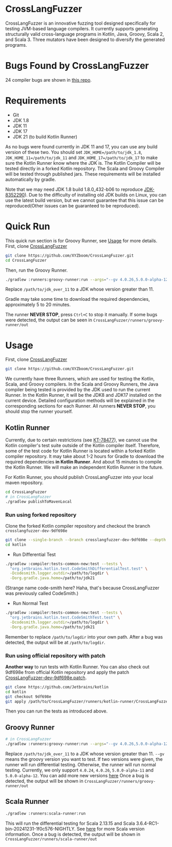 # CrossLangFuzzer
CrossLangFuzzer is an innovative fuzzing tool designed specifically for testing JVM-based language compilers.
It currently supports generating structurally valid cross-language programs in Kotlin,
Java, Groovy, Scala 2, and Scala 3.
Three mutators have been designed to diversify the generated programs.

# Bugs Found by CrossLangFuzzer
24 compiler bugs are shown in [this repo](https://github.com/XYZboom/CrossLangFuzzerData).

# Requirements
- Git
- JDK 1.8
- JDK 11
- JDK 17
- JDK 21 (to build Kotlin Runner)

As no bugs were found currently in JDK 11 and 17, you can use any build version of these two.
You should set `JDK_HOME=/path/to/jdk_1.8`, `JDK_HOME_11=/path/to/jdk_11` and `JDK_HOME_17=/path/to/jdk_17` to 
make sure the Kotlin Runner know where the JDK is.
The Kotlin Compiler will be tested directly in a forked Kotlin repository.
The Scala and Groovy Compiler will be tested through published jars.
These requirements will be installed automatically by gradle.

Note that we may need JDK 1.8 build 1.8.0_432-b06 to reproduce [JDK-8352290](https://bugs.openjdk.org/browse/JDK-8352290?filter=allissues)).
Due to the difficulty of installing old JDK builds on Linux, you can use the latest build version, 
but we cannot guarantee that this issue can be reproduced(Other issues can be guaranteed to be reproduced).

# Quick Run

This quick run section is for Groovy Runner, see [Usage](#usage) for more details.
First, clone [CrossLangFuzzer](https://github.com/XYZboom/CrossLangFuzzer)
```bash
git clone https://github.com/XYZboom/CrossLangFuzzer.git
cd CrossLangFuzzer
```
Then, run the Groovy Runner.
```bash
./gradlew :runners:groovy-runner:run --args="--gv 4.0.26,5.0.0-alpha-12" -Dorg.gradle.java.home=/path/to/jdk_greater_11
```
Replace `/path/to/jdk_over_11` to a JDK whose version greater than 11.

Gradle may take some time to download the required dependencies, approximately 5 to 20 minutes.

The runner **NEVER STOP**, press `Ctrl+C` to stop it manually.
If some bugs were detected, the output can be seen in `CrossLangFuzzer/runners/groovy-runner/out`

# Usage

First, clone [CrossLangFuzzer](https://github.com/XYZboom/CrossLangFuzzer)
```bash
git clone https://github.com/XYZboom/CrossLangFuzzer.git
```

We currently have three Runners, which are used for testing the Kotlin, Scala, and Groovy compilers.
In the Scala and Groovy Runners, the Java compiler being tested is provided by the JDK used to run the current Runner.
In the Kotlin Runner, it will be the JDK8 and JDK17 installed on the current device.
Detailed configuration methods will be explained in the corresponding sections for each Runner.
All runners **NEVER STOP**, you should stop the runner yourself.

## Kotlin Runner 
Currently, due to certain restrictions (see [KT-78477](https://youtrack.jetbrains.com/issue/KT-78477/Support-External-Compiler-Test-Suites-Outside-Kotlin-Repository)), 
we cannot use the Kotlin compiler's test suite outside of the Kotlin compiler itself. 
Therefore, some of the test code for Kotlin Runner is located within a forked Kotlin compiler repository.
It may take about 1-2 hours for Gradle to download the required dependencies **in Kotlin Runner**.
And about 15 minutes to compile the Kotlin Runner. We will make an independent Kotlin Runner in the future.

For Kotlin Runner, you should publish CrossLangFuzzer into your local maven repository.
```bash
cd CrossLangFuzzer
# in CrossLangFuzzer
./gradlew publishToMavenLocal
```

### Run using forked repository
Clone the forked Kotlin compiler repository and checkout the branch `crosslangfuzzer-dev-9df698e`
```bash
git clone --single-branch --branch crosslangfuzzer-dev-9df698e --depth 1 https://github.com/XYZboom/kotlin
cd kotlin
```
- Run Differential Test
```bash
./gradlew :compiler:tests-common-new:test --tests \
  "org.jetbrains.kotlin.test.CodeSmithDifferentialTest.test" \
  -Dcodesmith.logger.outdir=/path/to/logdir \
  -Dorg.gradle.java.home=/path/to/jdk21
```
(Strange name code-smith here? Haha, that's because CrossLangFuzzer was previously called CodeSmith.)
- Run Normal Test
```bash
./gradlew :compiler:tests-common-new:test --tests \
  "org.jetbrains.kotlin.test.CodeSmithTest.test" \
  -Dcodesmith.logger.outdir=/path/to/logdir \
  -Dorg.gradle.java.home=/path/to/jdk21
```

Remember to replace `/path/to/logdir` into your own path.
After a bug was detected, the output will be at `/path/to/logdir`.

### Run using official repository with patch
**Another way** to run tests with Kotlin Runner.
You can also check out 9df698e from official Kotlin repository and apply the patch
[CrossLangFuzzer-dev-9df698e.patch](runners/kotlin-runner/CrossLangFuzzer-dev-9df698e.patch).
```bash
git clone https://github.com/Jetbrains/kotlin
cd kotlin
git checkout 9df698e
git apply /path/to/CrossLangFuzzer/runners/kotlin-runner/CrossLangFuzzer-dev-9df698e.patch
```
Then you can run the tests as introduced above.

## Groovy Runner
```bash
# in CrossLangFuzzer
./gradlew :runners:groovy-runner:run --args="--gv 4.0.26,5.0.0-alpha-12" -Dorg.gradle.java.home=/path/to/jdk_greater_11
```
Replace `/path/to/jdk_over_11` to a JDK whose version greater than 11.
`--gv` means the groovy version you want to test. 
If two versions were given, the runner will run differential testing. 
Otherwise, the runner will run normal testing.
Currently, we only support `4.0.24`, `4.0.26`, `5.0.0-alpha-11` and `5.0.0-alpha-12`.
You can add more new versions [here](./runners/groovy-runner/src/main/resources/groovyJars)
Once a bug is detected, the output will be shown in `CrossLangFuzzer/runners/groovy-runner/out`

## Scala Runner
```bash
./gradlew :runners:scala-runner:run
```
This will run the differential testing for Scala 2.13.15 and Scala 3.6.4-RC1-bin-20241231-1f0c576-NIGHTLY.
See [here](./runners/scala-runner/build.gradle.kts) for more Scala version information.
Once a bug is detected, the output will be shown in `CrossLangFuzzer/runners/scala-runner/out`